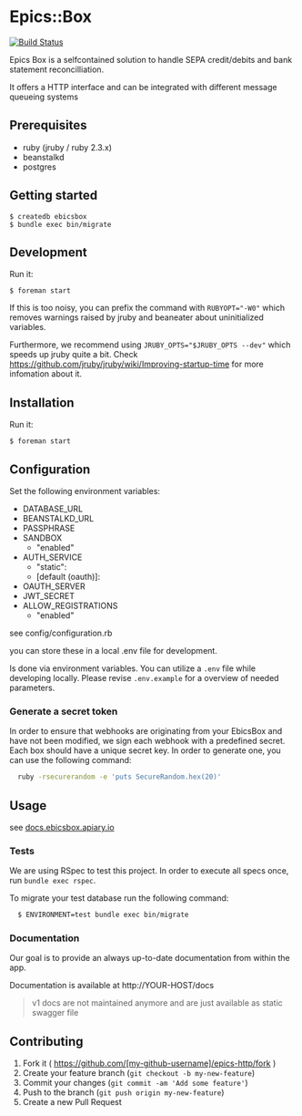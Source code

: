 # Epics::Box

[![Build Status](https://magnum.travis-ci.com/railslove/epics-box.svg?token=AM3M96RpNyP5z4TXrjkp&branch=master)](https://magnum.travis-ci.com/railslove/epics-box)

Epics Box is a selfcontained solution to handle SEPA credit/debits and bank statement
reconcilliation.

It offers a HTTP interface and can be integrated with different message queueing systems

## Prerequisites

* ruby (jruby / ruby 2.3.x)
* beanstalkd
* postgres

## Getting started

    $ createdb ebicsbox
    $ bundle exec bin/migrate

## Development

Run it:

    $ foreman start

If this is too noisy, you can prefix the command with ```RUBYOPT="-W0"``` which removes warnings
raised by jruby and beaneater about uninitialized variables.

Furthermore, we recommend using ```JRUBY_OPTS="$JRUBY_OPTS --dev"``` which speeds up jruby quite a
bit. Check https://github.com/jruby/jruby/wiki/Improving-startup-time for more infomation about it.

## Installation

Run it:

    $ foreman start

## Configuration

Set the following environment variables:

* DATABASE_URL
* BEANSTALKD_URL
* PASSPHRASE
* SANDBOX
  - "enabled"
* AUTH_SERVICE
  - "static": 
  - [default (oauth)]:  
* OAUTH_SERVER
* JWT_SECRET
* ALLOW_REGISTRATIONS
  - "enabled"

see config/configuration.rb

you can store these in a local .env file for development.

Is done via environment variables. You can utilize a `.env` file while
developing locally. Please revise `.env.example` for a overview
of needed parameters.

### Generate a secret token

In order to ensure that webhooks are originating from your EbicsBox and have not been modified, we
sign each webhook with a predefined secret. Each box should have a unique secret key. In order to
generate one, you can use the following command:

```bash
  ruby -rsecurerandom -e 'puts SecureRandom.hex(20)'
```

## Usage

see [docs.ebicsbox.apiary.io](http://docs.ebicsbox.apiary.io)

### Tests

We are using RSpec to test this project. In order to execute all specs once, run ```bundle exec rspec```.

To migrate your test database run the following command:

```bash
  $ ENVIRONMENT=test bundle exec bin/migrate
```

### Documentation

Our goal is to provide an always up-to-date documentation from within the app.

Documentation is available at http://YOUR-HOST/docs

> v1 docs are not maintained anymore and are just available as static swagger file

## Contributing

1. Fork it ( https://github.com/[my-github-username]/epics-http/fork )
2. Create your feature branch (`git checkout -b my-new-feature`)
3. Commit your changes (`git commit -am 'Add some feature'`)
4. Push to the branch (`git push origin my-new-feature`)
5. Create a new Pull Request
